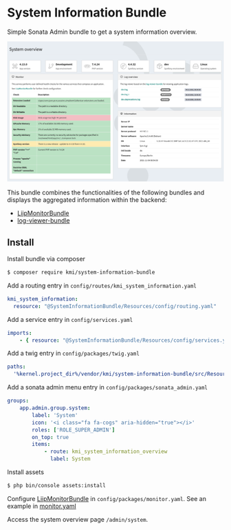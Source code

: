 # System Information Bundle

Simple Sonata Admin bundle to get a system information overview. 

![Screenshot](docs/img/screenshot.png "Screenshot")

This bundle combines the functionalities of the following bundles and displays the aggregated information within the backend:

- [LiipMonitorBundle](https://github.com/liip/LiipMonitorBundle)
- [log-viewer-bundle](https://github.com/evotodi/log-viewer-bundle)

## Install

Install bundle via composer
```bash
$ composer require kmi/system-information-bundle
```

Add a routing entry in `config/routes/kmi_system_information.yaml`
```yaml
kmi_system_information:
  resource: "@SystemInformationBundle/Resources/config/routing.yaml"
```

Add a service entry in `config/services.yaml`
```yaml
imports:
    - { resource: "@SystemInformationBundle/Resources/config/services.yaml" }
```

Add a twig entry in `config/packages/twig.yaml`
```yaml
paths:
  '%kernel.project_dir%/vendor/kmi/system-information-bundle/src/Resources/views': SystemInformationBundle
```

Add a sonata admin menu entry in `config/packages/sonata_admin.yaml`
```yaml
groups:
    app.admin.group.system:
        label: 'System'
        icon: '<i class="fa fa-cogs" aria-hidden="true"></i>'
        roles: ['ROLE_SUPER_ADMIN']
        on_top: true
        items:
            - route: kmi_system_information_overview
              label: System
```

Install assets
```bash
$ php bin/console assets:install
```

Configure [LiipMonitorBundle](https://github.com/liip/LiipMonitorBundle) in `config/packages/monitor.yaml`.
See an example in [monitor.yaml](docs/examples/monitor.yaml)

Access the system overview page `/admin/system`.